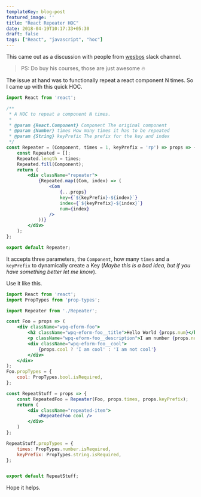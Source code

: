 ```yaml
---
templateKey: blog-post
featured_image: ''
title: "React Repeater HOC"
date: 2018-04-19T10:17:33+05:30
draft: false
tags: ["React", "javascript", "hoc"]
---
```


This came out as a discussion with people from [wesbos](https://wesbos.com) slack channel.

> PS: Do buy his courses, those are just awesome 🔥

The issue at hand was to functionally repeat a react component N times. So I came
up with this quick HOC.

```jsx
import React from 'react';

/**
 * A HOC to repeat a component N times.
 *
 * @param {React.Component} Component The original component
 * @param {Number} times How many times it has to be repeated
 * @param {String} keyPrefix The prefix for the key and index
 */
const Repeater = (Component, times = 1, keyPrefix = 'rp') => props => {
	const Repeated = [];
	Repeated.length = times;
	Repeated.fill(Component);
	return (
		<div className="repeater">
			{Repeated.map((Com, index) => (
				<Com
					{...props}
					key={`${keyPrefix}-${index}`}
					index={`${keyPrefix}-${index}`}
					num={index}
				/>
			))}
		</div>
	);
};

export default Repeater;
```

It accepts three parameters, the `Component`, how many `times` and a `keyPrefix` to
dynamically create a Key (*Maybe this is a bad idea, but if you have something better
let me know*).

Use it like this.

```jsx
import React from 'react';
import PropTypes from 'prop-types';

import Repeater from './Repeater';

const Foo = props => (
	<div className="wpq-eform-foo">
		<h2 className="wpq-eform-foo__title">Hello World {props.num}</h2>
		<p className="wpq-eform-foo__description">I am number {props.num}</p>
		<div className="wpq-eform-foo__cool">
			{props.cool ? 'I am cool' : 'I am not cool'}
		</div>
	</div>
);
Foo.propTypes = {
	cool: PropTypes.bool.isRequired,
};

const RepeatStuff = props => {
	const RepeatedFoo = Repeater(Foo, props.times, props.keyPrefix);
	return (
		<div className="repeated-item">
			<RepeatedFoo cool />
		</div>
	)
};

RepeatStuff.propTypes = {
	times: PropTypes.number.isRequired,
	keyPrefix: PropTypes.string.isRequired,
};


export default RepeatStuff;
```

Hope it helps.
